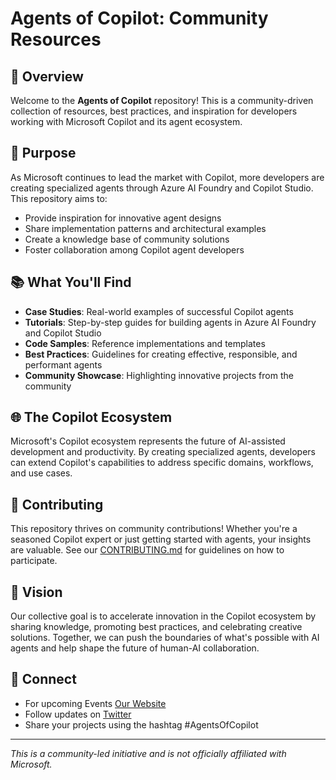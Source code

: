 # Agents of Copilot: Community Resources

## 🤖 Overview

Welcome to the **Agents of Copilot** repository! This is a community-driven collection of resources, best practices, and inspiration for developers working with Microsoft Copilot and its agent ecosystem.

## 🚀 Purpose

As Microsoft continues to lead the market with Copilot, more developers are creating specialized agents through Azure AI Foundry and Copilot Studio. This repository aims to:

- Provide inspiration for innovative agent designs
- Share implementation patterns and architectural examples
- Create a knowledge base of community solutions
- Foster collaboration among Copilot agent developers

## 📚 What You'll Find

- **Case Studies**: Real-world examples of successful Copilot agents
- **Tutorials**: Step-by-step guides for building agents in Azure AI Foundry and Copilot Studio
- **Code Samples**: Reference implementations and templates
- **Best Practices**: Guidelines for creating effective, responsible, and performant agents
- **Community Showcase**: Highlighting innovative projects from the community

## 🌐 The Copilot Ecosystem

Microsoft's Copilot ecosystem represents the future of AI-assisted development and productivity. By creating specialized agents, developers can extend Copilot's capabilities to address specific domains, workflows, and use cases.

## 👥 Contributing

This repository thrives on community contributions! Whether you're a seasoned Copilot expert or just getting started with agents, your insights are valuable. See our [CONTRIBUTING.md](CONTRIBUTING.md) for guidelines on how to participate.

## 🔮 Vision

Our collective goal is to accelerate innovation in the Copilot ecosystem by sharing knowledge, promoting best practices, and celebrating creative solutions. Together, we can push the boundaries of what's possible with AI agents and help shape the future of human-AI collaboration.

## 📣 Connect

- For upcoming Events [Our Website](https://agentsofcopilot.com)
- Follow updates on [Twitter](https://x.com/i/communities/1912192867373658139)
- Share your projects using the hashtag #AgentsOfCopilot

---

*This is a community-led initiative and is not officially affiliated with Microsoft.*
